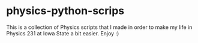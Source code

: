 # physics-python-scrips
 
This is a collection of Physics scripts that I made in order to make my life in Physics 231 at Iowa State a bit easier. Enjoy :)
